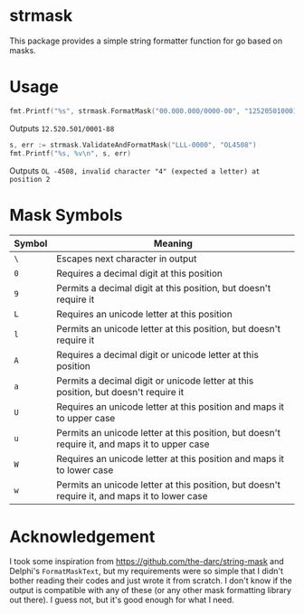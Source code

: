 # strmask
This package provides a simple string formatter function for go based on masks.

# Usage
```go
fmt.Printf("%s", strmask.FormatMask("00.000.000/0000-00", "12520501000188"))
```
Outputs `12.520.501/0001-88`

```go
s, err := strmask.ValidateAndFormatMask("LLL-0000", "OL4508")
fmt.Printf("%s, %v\n", s, err)
```
Outputs `OL -4508, invalid character "4" (expected a letter) at position 2`

# Mask Symbols
Symbol | Meaning
--- | ---
`\` | Escapes next character in output
`0` | Requires a decimal digit at this position
`9` | Permits a decimal digit at this position, but doesn't require it
`L` | Requires an unicode letter at this position
`l` | Permits an unicode letter at this position, but doesn't require it
`A` | Requires a decimal digit or unicode letter at this position
`a` | Permits a decimal digit or unicode letter at this position, but doesn't require it
`U` | Requires an unicode letter at this position and maps it to upper case
`u` | Permits an unicode letter at this position, but doesn't require it, and maps it to upper case
`W` | Requires an unicode letter at this position and maps it to lower case
`w` | Permits an unicode letter at this position, but doesn't require it, and maps it to lower case

# Acknowledgement
I took some inspiration from https://github.com/the-darc/string-mask and Delphi's `FormatMaskText`, but my requirements were so simple that I didn't bother reading their codes and just wrote it from scratch. I don't know if the output is compatible with any of these (or any other mask formatting library out there). I guess not, but it's good enough for what I need.
